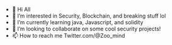 - 👋 Hi All
- 👀 I’m interested in Security, Blockchain, and breaking stuff lol
- 🌱 I’m currently learning java, Javascript, and solidity
- 💞️ I’m looking to collaborate on some cool security projects!
- 📫 How to reach me Twitter.com/@Zoo_mind

<!---
XthedeliverX/XthedeliverX is a ✨ special ✨ repository because its `README.md` (this file) appears on your GitHub profile.
You can click the Preview link to take a look at your changes.
--->
